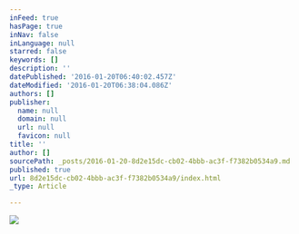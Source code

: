 ```yaml
---
inFeed: true
hasPage: true
inNav: false
inLanguage: null
starred: false
keywords: []
description: ''
datePublished: '2016-01-20T06:40:02.457Z'
dateModified: '2016-01-20T06:38:04.086Z'
authors: []
publisher:
  name: null
  domain: null
  url: null
  favicon: null
title: ''
author: []
sourcePath: _posts/2016-01-20-8d2e15dc-cb02-4bbb-ac3f-f7382b0534a9.md
published: true
url: 8d2e15dc-cb02-4bbb-ac3f-f7382b0534a9/index.html
_type: Article

---
```

![](https://the-grid-user-content.s3-us-west-2.amazonaws.com/1ded11e4-cdeb-4a5f-86fc-22450087df89.jpg)